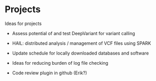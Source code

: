 # Projects
Ideas for projects

* Assess potential of and test DeepVariant for variant calling

* HAIL: distributed analysis / management of VCF files using SPARK

* Update schedule for locally downloaded databases and software

* Ideas for reducing burden of log file checking

* Code review plugin in github (Erik?)



